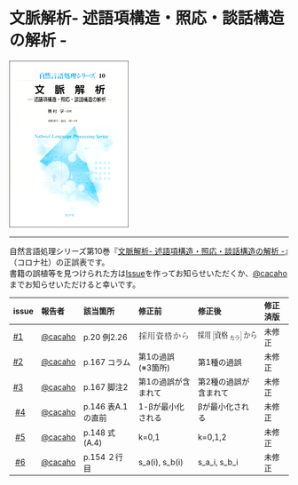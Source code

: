 # 文脈解析- 述語項構造・照応・談話構造の解析 -   

<img src="https://github.com/cacaho/discourse-analysis-book/blob/img/front.png" height="300pt">

---

自然言語処理シリーズ第10巻『[文脈解析- 述語項構造・照応・談話構造の解析 -](http://www.coronasha.co.jp/np/isbn/9784339027600/)』（コロナ社）の正誤表です。  
書籍の誤植等を見つけられた方は[Issue](https://github.com/cacaho/discourse-analysis-book/issues)を作ってお知らせいただくか、[@cacaho](https://twitter.com/cacaho)までお知らせいただけると幸いです。

| issue | 報告者 | 該当箇所 | 修正前 | 修正後 | 修正済版 |
| :-- | :-- | :-- | :-- | :-- | :-- |
| [#1](https://github.com/cacaho/discourse-analysis-book/issues/1) | [@cacaho](https://twitter.com/cacaho) | p.20 例2.26 | <img src="https://github.com/cacaho/discourse-analysis-book/blob/img/errata1-1.png" height="16pt"> | <img src="https://github.com/cacaho/discourse-analysis-book/blob/img/errata1-2.png" height="18pt"> | 未修正 |
|  [#2](https://github.com/cacaho/discourse-analysis-book/issues/2) | [@cacaho](https://twitter.com/cacaho) | p.167 コラム | 第1の過誤　(※3箇所) | 第1種の過誤 | 未修正 |
|  [#3](https://github.com/cacaho/discourse-analysis-book/issues/3) | [@cacaho](https://twitter.com/cacaho) | p.167 脚注2 | 第1の過誤が含まれて | 第2種の過誤が含まれて | 未修正 |
|  [#4](https://github.com/cacaho/discourse-analysis-book/issues/4) | [@cacaho](https://twitter.com/cacaho) | p.146 表A.1の直前 | 1-βが最小化される | βが最小化される | 未修正 |
|  [#5](https://github.com/cacaho/discourse-analysis-book/issues/5) | [@cacaho](https://twitter.com/cacaho) | p.148 式(A.4) | k=0,1 | k=0,1,2 | 未修正 |
|  [#6](https://github.com/cacaho/discourse-analysis-book/issues/6) | [@cacaho](https://twitter.com/cacaho) | p.154 ２行目 | s_a(i), s_b(i) | s_a_i, s_b_i | 未修正 |
